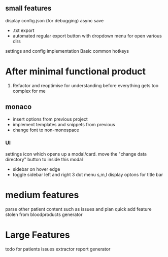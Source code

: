 



## small features
display config.json (for debugging)
async save
  - .txt export
  - automated regular export
button with dropdown menu for open various dirs

settings and config implementation
Basic common hotkeys
# After minimal functional product
1. Refactor and reoptimise for understanding before everything gets too complex for me


## monaco
 - insert options from previous project
 - implement templates and snippets from previous
 - change font to non-monospace



### UI
settings icon which opens up a modal/card. move the "change data directory" button to inside this modal
 - sidebar on hover edge
  - toggle sidebar left and right
  3 dot menu
  s,m,l display optons for title bar
  
# medium features
parse other patient content such as issues and plan
quick add feature stolen from bloodproducts generator
# Large Features
todo for patients
issues extractor
report generator